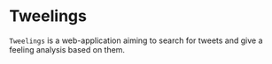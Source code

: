 # Tweelings
`Tweelings` is a web-application aiming to search for tweets and give a feeling analysis based on them.